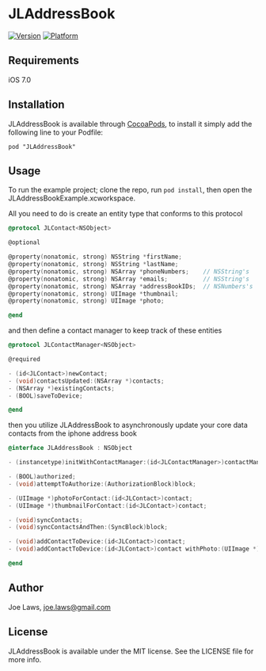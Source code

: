 # JLAddressBook

[![Version](http://cocoapod-badges.herokuapp.com/v/JLAddressBook/badge.png)](http://cocoadocs.org/docsets/JLAddressBook)
[![Platform](http://cocoapod-badges.herokuapp.com/p/JLAddressBook/badge.png)](http://cocoadocs.org/docsets/JLAddressBook)

## Requirements

iOS 7.0

## Installation

JLAddressBook is available through [CocoaPods](http://cocoapods.org), to install
it simply add the following line to your Podfile:

    pod "JLAddressBook"

## Usage

To run the example project; clone the repo, run `pod install`, then open the JLAddressBookExample.xcworkspace.

All you need to do is create an entity type that conforms to this protocol

```objective-c
@protocol JLContact<NSObject>

@optional

@property(nonatomic, strong) NSString *firstName;
@property(nonatomic, strong) NSString *lastName;
@property(nonatomic, strong) NSArray *phoneNumbers;    // NSString's
@property(nonatomic, strong) NSArray *emails;          // NSString's
@property(nonatomic, strong) NSArray *addressBookIDs;  // NSNumbers's
@property(nonatomic, strong) UIImage *thumbnail;
@property(nonatomic, strong) UIImage *photo;

@end
```

and then define a contact manager to keep track of these entities

```objective-c
@protocol JLContactManager<NSObject>

@required

- (id<JLContact>)newContact;
- (void)contactsUpdated:(NSArray *)contacts;
- (NSArray *)existingContacts;
- (BOOL)saveToDevice;

@end
```

then you utilize JLAddressBook to asynchronously update your core data contacts from the iphone address book

```objective-c
@interface JLAddressBook : NSObject

- (instancetype)initWithContactManager:(id<JLContactManager>)contactManager;

- (BOOL)authorized;
- (void)attemptToAuthorize:(AuthorizationBlock)block;

- (UIImage *)photoForContact:(id<JLContact>)contact;
- (UIImage *)thumbnailForContact:(id<JLContact>)contact;

- (void)syncContacts;
- (void)syncContactsAndThen:(SyncBlock)block;

- (void)addContactToDevice:(id<JLContact>)contact;
- (void)addContactToDevice:(id<JLContact>)contact withPhoto:(UIImage *)photo;

@end
```

## Author

Joe Laws, joe.laws@gmail.com

## License

JLAddressBook is available under the MIT license. See the LICENSE file for more info.

